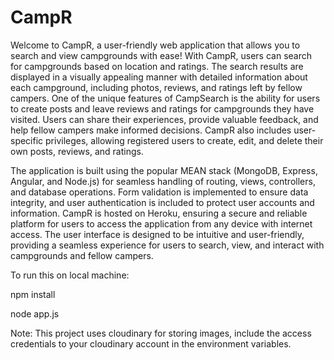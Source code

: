 # CampR
Welcome to CampR, a user-friendly web application that allows you to search and view campgrounds with ease!
With CampR, users can search for campgrounds based on location and ratings. The search results are displayed in a visually appealing manner with detailed information about each campground, including photos, reviews, and ratings left by fellow campers.
One of the unique features of CampSearch is the ability for users to create posts and leave reviews and ratings for campgrounds they have visited. Users can share their experiences, provide valuable feedback, and help fellow campers make informed decisions.
CampR also includes user-specific privileges, allowing registered users to create, edit, and delete their own posts, reviews, and ratings.  


The application is built using the popular MEAN stack (MongoDB, Express, Angular, and Node.js) for seamless handling of routing, views, controllers, and database operations. Form validation is implemented to ensure data integrity, and user authentication is included to protect user accounts and information.
CampR is hosted on Heroku, ensuring a secure and reliable platform for users to access the application from any device with internet access. 
The user interface is designed to be intuitive and user-friendly, providing a seamless experience for users to search, view, and interact with campgrounds and fellow campers.

To run this on local machine:


npm install

node app.js


Note: This project uses cloudinary for storing images, include the access credentials to your cloudinary account in the environment variables.
